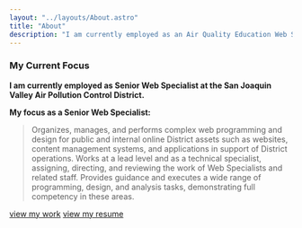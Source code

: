 ```yaml
---
layout: "../layouts/About.astro"
title: "About"
description: "I am currently employed as an Air Quality Education Web Specialist at the San Joaquin Valley Air Pollution Control District. My focus is in designing, developing, and managing public facing and internal government websites and web applications."
---
```

<div class="p-t-2 p-b-1">

### My Current Focus

**I am currently employed as Senior Web Specialist at the San Joaquin Valley Air Pollution Control District.**

**My focus as a Senior Web Specialist:**
>Organizes, manages, and performs complex web programming and design for public and internal online District assets such as websites, content management systems, and applications in support of District operations. Works at a lead level and as a technical specialist, assigning, directing, and reviewing the work of Web Specialists and related staff. Provides guidance and executes a wide range of programming, design, and analysis tasks, demonstrating full competency in these areas.

<div>
    <a href="/work" class="vds-button vds-button--secondary" title="view my work">view my work</a> <a href="/Media/about/resume.pdf" class="vds-button vds-button--primary" title="view my resume" target="_blank">view my resume</a>
</div>

</div>